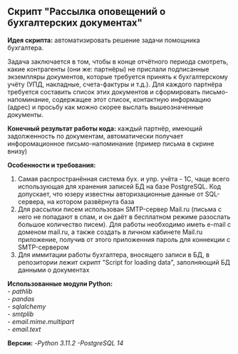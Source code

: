 ## Скрипт "Рассылка оповещений о бухгалтерских документах"

**Идея скрипта:** автоматизировать решение задачи помощника бухгалтера.

Задача заключается в том, чтобы в конце отчётного периода смотреть, какие контрагенты (они же: партнёры) не прислали подписанные экземпляры документов, которые требуется принять к бухгалтерскому учёту (УПД, накладные, счета-фактуры и т.д.). Для каждого партнёра требуется составить список этих документов и сформировать письмо-напоминание, содержащее этот список, контактную информацию (адрес) и просьбу как можно скорее выслать вышеозначенные документы.

**Конечный результат работы кода:** каждый партнёр, имеющий задолженность по документам, автоматически получает инфоромационное письмо-напоминание (пример письма в скрине внизу)

**Особенности и требования:**
1. Самая распространённая система бух. и упр. учёта - 1С, чаще всего использующая для хранения записей БД на базе PostgreSQL.
Код допускает, что юзеру известны авторизационные данные от SQL-сервера, на котором развёрнута база
2. Для рассылки писем использован SMTP-сервер Mail.ru (письма с него не попадают в спам, и он даёт в бесплатном режиме разослать большое количество писем). Для работы необходимо иметь e-mail с доменом mail.ru, а также создать в личном кабинете Mail.ru приложение, получив от этого приложенния пароль для коннекции с SMTP-сервером
3. Для иммитации работы бухгалтера, вносящего записи в БД, в репозитории лежит скрипт "Script for loading data", заполняющий БД данными о документах

**Использованные модули Python:**\
*- pathlib*\
*- pandas*\
*- sqlalchemy*\
*- smtplib*\
*- email.mime.multipart*\
*- email.text*

**Версии:**
*-Python 3.11.2*
*-PostgreSQL 14*
